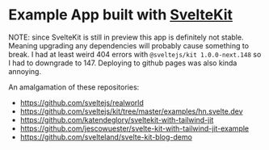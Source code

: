 # Example App built with [SvelteKit](https://github.com/sveltejs/kit)

NOTE: since SvelteKit is still in preview this app is definitely not stable. Meaning upgrading any dependencies will probably cause something to break. I had at least weird 404 errors with `@sveltejs/kit 1.0.0-next.148` so I had to downgrade to 147. Deploying to github pages was also kinda annoying.

An amalgamation of these repositories:

- https://github.com/sveltejs/realworld
- https://github.com/sveltejs/kit/tree/master/examples/hn.svelte.dev
- https://github.com/katendeglory/sveltekit-with-tailwind-jit
- https://github.com/jescowuester/svelte-kit-with-tailwind-jit-example
- https://github.com/svelteland/svelte-kit-blog-demo
